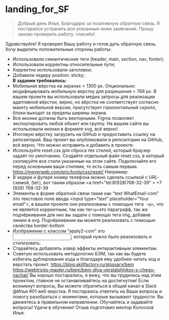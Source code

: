 # landing_for_SF
>Добрый день Илья, Благодарю за позитивную обратную связь. Я постарался устранить все указанные ниже замечания. Прошу заново проверить работу. спасибо!

Здравствуйте! Я проверил Вашу работу и готов дать обратную связь.
Хочу выделить положительные стороны работы:
- Использовали семантические теги (header, main, section, nav, footer);
- Использовали корректны относительные пути; 
- Корректно использовали заголовки; 
- Добавили хедеру position: sticky; 
<br/>**В задании требовалось:** 
- Мобильная вёрстка на экранах < 1300 px. Опционально: модифицировать мобильную верстку для разрешения > 768 px. В вашем проекте вы использовали медиа запросы для реализации адаптивной вёрстки, верно, но вёрстка не соответствует согласно макету мобильной версии, присутствует горизонтальный скролл, блоки выходят за пределы ширины экрана. 
- Все иконки должны быть векторными. Figma позволяет экспортировать любой объект или группу. На вашем сайте вы использовали иконки в формате svg, всё верно! 
- Итоговую вёрстку загрузить на GitHub и предоставить ссылку на репозиторий. Ваш проект вы опубликовали в репозитории на GitHub, всё верно. 
Что можно исправить и добавить в проекте: 
- Используйте reset.css для сброса тех стилей, который браузер задаёт по умолчанию. 
Создайте отдельный файл reset.css, в который скопируйте все стили указанные на этом сайте. 
Подключайте его перед основными ваши стилями, то есть самым первым. 
https://meyerweb.com/eric/tools/css/reset/ 
Например: <link rel="stylesheet" href="./styles/reset.css"> <link rel="stylesheet" href="./styles/styles.css">
- В хедере и футере номер телефона можно сделать ссылкой с URL-схемой, (tel:), вот таким образом <a href="tel:8(928)768-32-39” > +7 (928) 768-32-39</a>
- Элементы в форме обратной связи такие как “text WhatEmail-com” это текстовое поле ввода <input type=”text” placeholder=”Your email”>,
в вашем проекте они реализованы с помощью тега ``` <p>```, что не является корректным, так как тег``` <p> ```это параграфф, 
так же подчёркивания для них вы задали с помощю тега img, добавив линию в svg. 
Подчёркивание вы можете реализовать с помощью свойства border-bottom 
- Изображение с классом “apply2-com” это <input type=”checkbox”>, который нужно было реализовать и стилизовать. 
- Старайтесь добавлять ховер эффекты интерактивным элементам. 
- Советую использовать методологию БЭМ, так как вы будете избегать дублирования кода и благодаря ему удобнее читать код и верстать проект. https://blog.skillfactory.ru/glossary/bem https://webtricks-master.ru/bem/bem-dlya-verstalshhikov-s-chego-nachat/ 
Вы хорошо постарались, я вижу, что вы трудились над этим проектом, главное не останавливайтесь на достигнутом! 
Если возникнут вопросы, Вы можете обратиться в общий канал в Slack @Илья #01-веб-верстка. 
Я постараюсь ответить на Ваши вопросы и помогу разобраться с моментами, которые вызывают трудности. 
Вы движетесь в правильном направлении. 
Обучайтесь и задавайте вопросы! Удачи в обучении! Отзыв подготовил ментор Колосков Илья.
